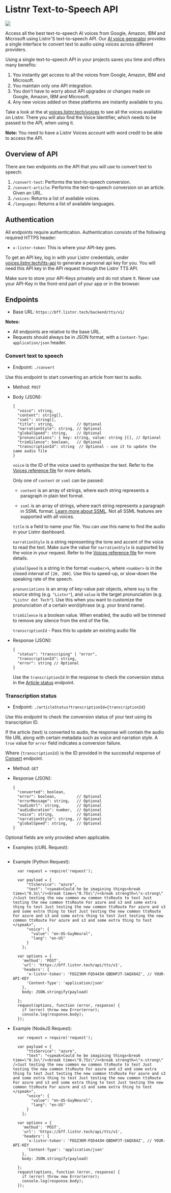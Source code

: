# Listnr Text-to-Speech API
![](https://s3.amazonaws.com/static.listnr/text-to-speech-api.png)

Access all the best text-to-speech AI voices from Google, Amazon, IBM and Microsoft using Listnr'S text-to-speech API. Our [AI voice generator](https://voices.listnr.tech) provides a single interface to convert text to audio using voices across different providers. 

Using a single text-to-speech API in your projects saves you time and offers many benefits:
1. You instantly get access to all the voices from Google, Amazon, IBM and Microsoft.
2. You maintain only one API integration.
3. You don't have to worry about API upgrades or changes made on Google, Amazon, IBM and Microsoft.
4. Any new voices added on these platforms are instantly available to you.

Take a look at the at [voices.listnr.tech/voices](https://voices.listnr.tech/voices) to see all the voices available on Listnr. There you will also find the Voice Identifier, which needs to be passed to the API, when using it.

**Note:** You need to have a Listnr Voices account with word credit to be able to access the API.

## Overview of API

There are two endpoints on the API that you will use to convert text to speech:
1. `/convert-text`: Performs the text-to-speech conversion.
2. `/convert-article`: Performs the text-to-speech conversion on an article. Given an URL.
2. `/voices`: Returns a list of available voices.
3. `/languages`: Returns a list of available languages.

<!-- 2. `/articleStatus`: Lets you know if the conversion is done. -->

<!-- Since the text-to-speech conversion is an asynchronous process, you will first make a `POST` request to the `/convert` endpoint with the text and voice, and then make `GET` requests to the `/articleStatus` endpoint to check if the conversion is done and to get the audio file. -->

<!-- The two endpoints have been described in detail below. -->

<!-- But first, we need authentication! -->

## Authentication

All endpoints require authentication. Authentication consists of the following required HTTPS header:
- `x-listnr-token`: This is where your API-key goes.

To get an API key, log in with your Listnr credentials, under [voices.listnr.tech/tts-api](http://voices.listnr.tech/tts-api) to generate a personal api key for you. You will need this API key in the API request through the Listnr TTS API.

Make sure to store your API-Keys privately and do not share it. Never use your API-Key in the front-end part of your app or in the browser.

## Endpoints

- Base URL: `https://bff.listnr.tech/backend/tts/v1/`

**Notes:**
- All endpoints are relative to the base URL.
- Requests should always be in JSON format, with a `Content-Type: application/json` header.

### Convert text to speech

- Endpoint:  `./convert`

Use this endpoint to start converting an article from text to audio.

- Method: `POST`

- Body (JSON):
  ```jsonc
  {
    "voice": string,
    "content": string[],
    "ssml": string[],
    "title": string,          // Optional
    "narrationStyle": string, // Optional         
    "globalSpeed": string,    // Optional      
    "pronunciations": { key: string, value: string }[], // Optional
    "trimSilence": boolean,   // Optional
    "transcriptionId": string  // Optional - use it to update the same audio file
  }
  ```

  `voice` is the ID of the voice used to synthesize the text. Refer to the [Voices reference file](Voices.md) for more details.

  Only one of `content` or `ssml` can be passed:

    - `content` is an array of strings, where each string represents a paragraph in plain text format.

    - `ssml` is an array of strings, where each string represents a paragraph in SSML format. [Learn more about SSML](https://www.w3.org/TR/speech-synthesis/). Not all SSML features are supported with all voices.

  `title` is a field to name your file. You can use this name to find the audio in your Listnr dashboard.
  
  `narrationStyle` is a string representing the tone and accent of the voice to read the text. Make sure the value for `narrationStyle` is supported by the voice in your request. Refer to the [Voices reference file](Voices.md) for more details.

  `globalSpeed` is a string in the format `<number>%`, where `<number>` is in the closed interval of `[20, 200]`. Use this to speed-up, or slow-down the speaking rate of the speech.

  `pronunciations` is an array of key-value pair objects, where `key` is the source string (e.g. `"Listnr"`), and `value` is the target pronunciation (e.g. `"Listnr dot Tech"`). Use this when you want to customize the pronunciation of a certain word/phrase (e.g. your brand name).

  `trimSilence` is a boolean value. When enabled, the audio will be trimmed to remove any silence from the end of the file.
  
  `transcriptionId` - Pass this to update an existing audio file

- Response (JSON):
  ```jsonc
  {
    "status": "transcriping" | "error",
    "transcriptionId": string,
    "error": string // Optional
  }
  ```

  Use the `transcriptionId` in the response to check the conversion status in the [Article status](#article-status) endpoint.
  
 

### Transcription status

- Endpoint:  `./articleStatus?transcriptionId={transcriptionId}`

Use this endpoint to check the conversion status of your text using its transcription ID.

If the article (text) is converted to audio, the response will contain the audio file URL along with certain metadata such as voice and narration style. A `true` value for `error` field indicates a conversion failure.

Where `{transcriptionId}` is the ID provided in the successful response of [Convert](#convert) endpoint.

- Method: `GET`

- Response (JSON):
  ```jsonc
  {
    "converted": boolean,
    "error": boolean,         // Optional
    "errorMessage": string,   // Optional
    "audioUrl": string,       // Optional
    "audioDuration": number,  // Optional
    "voice": string,          // Optional
    "narrationStyle": string, // Optional
    "globalSpeed": string,    // Optional
  }
  ```

Optional fields are only provided when applicable.

- Examples (cURL Request):
  ```ssml with pauses

  ```
- Example (Python Request):
  ```
    var request = require('request');

    var payload = {
        "ttsService": "azure",
        "text": "<speak>Could he be imagining things<break time=\"0.3s\"/><break time=\"0.75s\"/><break strength=\"x-strong\" />Just testing the new common ew common ttsRoute to test Just testing the new common ttsRoute For azure and s3 and some extra thing to test Just testing the new common ttsRoute For azure and s3 and some extra thing to test Just testing the new common ttsRoute For azure and s3 and some extra thing to test Just testing the new common ttsRoute For azure and s3 and some extra thing to test </speak>",
        "voice": {
          "value": "en-US-GuyNeural",
          "lang": "en-US"
        }
      };

    var options = {
      'method': 'POST',
      'url': 'https://bff.listnr.tech/api/tts/v1',
      'headers': {
        'x-listnr-token': 'FEGZ3KM-FQ5443H-QBDHPJT-SAQX84Z', // YOUR-API-KEY
        'Content-Type': 'application/json'
      },
      body: JSON.stringify(payload)

    };
    request(options, function (error, response) {
      if (error) throw new Error(error);
      console.log(response.body);
    });

  ```
- Example (NodeJS Request):
  ```Using multi voices 
    var request = require('request');

    var payload = {
        "ttsService": "azure",
        "text": "<speak>Could he be imagining things<break time=\"0.3s\"/><break time=\"0.75s\"/><break strength=\"x-strong\" />Just testing the new common ew common ttsRoute to test Just testing the new common ttsRoute For azure and s3 and some extra thing to test Just testing the new common ttsRoute For azure and s3 and some extra thing to test Just testing the new common ttsRoute For azure and s3 and some extra thing to test Just testing the new common ttsRoute For azure and s3 and some extra thing to test </speak>",
        "voice": {
          "value": "en-US-GuyNeural",
          "lang": "en-US"
        }
      };

    var options = {
      'method': 'POST',
      'url': 'https://bff.listnr.tech/api/tts/v1',
      'headers': {
        'x-listnr-token': 'FEGZ3KM-FQ5443H-QBDHPJT-SAQX84Z', // YOUR-API-KEY
        'Content-Type': 'application/json'
      },
      body: JSON.stringify(payload)

    };
    request(options, function (error, response) {
      if (error) throw new Error(error);
      console.log(response.body);
    });

```
